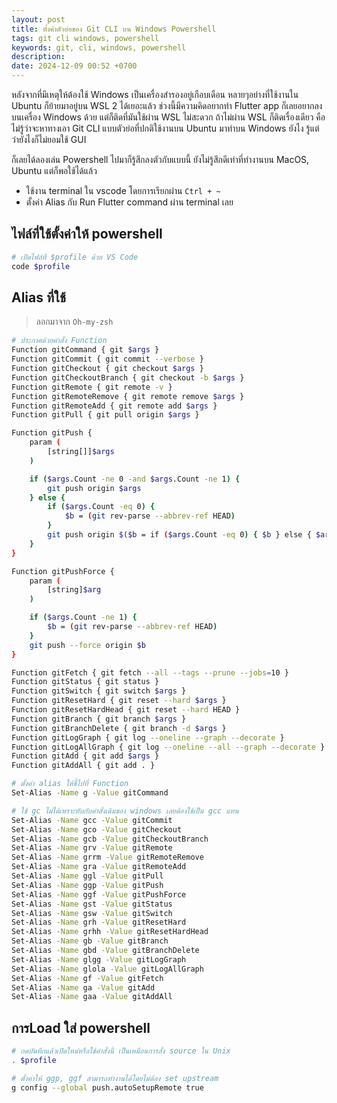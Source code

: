 ```yaml
---
layout: post
title: ตั้งค่าตัวย่อของ Git CLI บน Windows Powershell
tags: git cli windows, powershell
keywords: git, cli, windows, powershell
description: 
date: 2024-12-09 00:52 +0700
---
```

หลังจากที่มีเหตุให้ต้องใช้ Windows เป็นเครื่องสำรองอยู่เกือบเดือน
หลายๆอย่างที่ใช้งานใน Ubuntu ก็ย้ายมาอยู่บน WSL 2 ได้เยอะแล้ว
ช่วงนี้มีความคิดอยากทำ Flutter app ก็เลยอยากลงบนเครื่อง Windows ด้วย
แต่ก็ติดที่มันใช้ผ่าน WSL ไม่สะดวก ถ้าไม่ผ่าน WSL ก็ติดเรื่องเดียว คือ
ไม่รู้ว่าจะหาทางเอา Git CLI แบบตัวย่อที่ปกติใช้งานบน Ubuntu มาทำบน Windows
ยังไง รู้แต่ว่ายังไงก็ไม่ยอมใช้ GUI

ก็เลยได้ลองเล่น Powershell ไปมาก็รู้สึกลงตัวกับแบบนี้
ยังไม่รู้สึกดีเท่าที่ทำงานบน MacOS, Ubuntu แต่ก็พอใช้ได้แล้ว

- ใช้งาน terminal ใน vscode โดยการเรียกผ่าน `Ctrl + ~`
- ตั้งค่า Alias กับ Run Flutter command ผ่าน terminal เลย


## ไฟล์ที่ใช้ตั้งค่าให้ powershell

```sh
# เปิดไฟล์ที่ $profile ด้วย VS Code
code $profile
```

## Alias ที่ใช้

> ลอกมาจาก `Oh-my-zsh`

```sh
# ประกาศด้วยคำสั่ง Function
Function gitCommand { git $args }
Function gitCommit { git commit --verbose }
Function gitCheckout { git checkout $args }
Function gitCheckoutBranch { git checkout -b $args }
Function gitRemote { git remote -v }
Function gitRemoteRemove { git remote remove $args }
Function gitRemoteAdd { git remote add $args }
Function gitPull { git pull origin $args }

Function gitPush {
    param (
        [string[]]$args
    )

    if ($args.Count -ne 0 -and $args.Count -ne 1) {
        git push origin $args
    } else {
        if ($args.Count -eq 0) {
            $b = (git rev-parse --abbrev-ref HEAD)
        }
        git push origin $($b = if ($args.Count -eq 0) { $b } else { $args[0] })
    }
}

Function gitPushForce {
    param (
        [string]$arg
    )

    if ($args.Count -ne 1) {
        $b = (git rev-parse --abbrev-ref HEAD)
    }
    git push --force origin $b
}

Function gitFetch { git fetch --all --tags --prune --jobs=10 }
Function gitStatus { git status }
Function gitSwitch { git switch $args }
Function gitResetHard { git reset --hard $args }
Function gitResetHardHead { git reset --hard HEAD }
Function gitBranch { git branch $args }
Function gitBranchDelete { git branch -d $args }
Function gitLogGraph { git log --oneline --graph --decorate }
Function gitLogAllGraph { git log --oneline --all --graph --decorate }
Function gitAdd { git add $args }
Function gitAddAll { git add . }

# ตั้งค่า alias ให้ชี้ไปที่ Function
Set-Alias -Name g -Value gitCommand

# ใช้ gc ไม่ได้เพราะทับกับคำสั่งเดิมของ windows เลยต้องใช้เป็น gcc แทน
Set-Alias -Name gcc -Value gitCommit
Set-Alias -Name gco -Value gitCheckout
Set-Alias -Name gcb -Value gitCheckoutBranch
Set-Alias -Name grv -Value gitRemote
Set-Alias -Name grrm -Value gitRemoteRemove
Set-Alias -Name gra -Value gitRemoteAdd
Set-Alias -Name ggl -Value gitPull
Set-Alias -Name ggp -Value gitPush
Set-Alias -Name ggf -Value gitPushForce
Set-Alias -Name gst -Value gitStatus
Set-Alias -Name gsw -Value gitSwitch
Set-Alias -Name grh -Value gitResetHard
Set-Alias -Name grhh -Value gitResetHardHead
Set-Alias -Name gb -Value gitBranch
Set-Alias -Name gbd -Value gitBranchDelete
Set-Alias -Name glgg -Value gitLogGraph
Set-Alias -Name glola -Value gitLogAllGraph
Set-Alias -Name gf -Value gitFetch
Set-Alias -Name ga -Value gitAdd
Set-Alias -Name gaa -Value gitAddAll

```

## การLoad ใส่ powershell

```sh
# กดบันทึกแล้วเปิดใหม่หรือใช้คำสั่งนี้ เป็นเหมือนการสั่ง source ใน Unix
. $profile

# ตั้งค่าให้ ggp, ggf สามารถทำงานได้โดยไม่ต้อง set upstream
g config --global push.autoSetupRemote true
```
